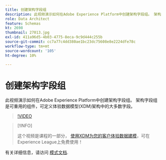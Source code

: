 ```yaml
---
title: 创建架构字段组
description: 此视频演示如何在Adobe Experience Platform中创建架构字段组。 架构字段组是可重用的组件，可定义体验数据模型(XDM)架构中的大多数字段。
role: Data Architect
feature: Schemas
kt: 2698
thumbnail: 27013.jpg
exl-id: 411a96d5-4b03-4775-8eca-9c9d444c255b
source-git-commit: cc7a77c4dd380ae1bc23dc75608e8e2224dfe78c
workflow-type: tm+mt
source-wordcount: '105'
ht-degree: 10%

---
```


# 创建架构字段组

此视频演示如何在Adobe Experience Platform中创建架构字段组。 架构字段组是可重用的组件，可定义体验数据模型(XDM)架构中的大多数字段。

>[!VIDEO](https://video.tv.adobe.com/v/27013?quality=12&learn=on)

>[!INFO]
>
> 这个视频是课程的一部分， [使用XDM为您的客户体验数据建模](https://experienceleague.adobe.com/?recommended=ExperiencePlatform-D-1-2021.1.xdm)，可在Experience League上免费使用！

有关详细信息，请访问 [模式文档](https://experienceleague.adobe.com/docs/experience-platform/xdm/home.html?lang=zh-Hans).